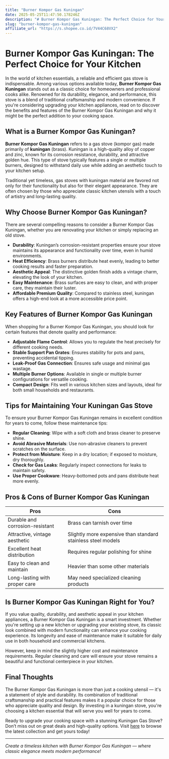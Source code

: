 ```yaml
---
title: "Burner Kompor Gas Kuningan"
date: 2025-05-25T11:47:50.178246Z
description: "# Burner Kompor Gas Kuningan: The Perfect Choice for Your Kitchen..."
slug: "burner-kompor-gas-kuningan"
affiliate_url: "https://s.shopee.co.id/7V44C68VX2"
---
```

# Burner Kompor Gas Kuningan: The Perfect Choice for Your Kitchen

In the world of kitchen essentials, a reliable and efficient gas stove is indispensable. Among various options available today, **Burner Kompor Gas Kuningan** stands out as a classic choice for homeowners and professional cooks alike. Renowned for its durability, elegance, and performance, this stove is a blend of traditional craftsmanship and modern convenience. If you're considering upgrading your kitchen appliances, read on to discover the benefits and features of the Burner Kompor Gas Kuningan and why it might be the perfect addition to your cooking space.

## What is a Burner Kompor Gas Kuningan?

**Burner Kompor Gas Kuningan** refers to a gas stove (kompor gas) made primarily of **kuningan** (brass). Kuningan is a high-quality alloy of copper and zinc, known for its corrosion resistance, durability, and attractive golden hue. This type of stove typically features a single or multiple burners, designed to withstand daily use while adding an aesthetic touch to your kitchen setup.

Traditional yet timeless, gas stoves with kuningan material are favored not only for their functionality but also for their elegant appearance. They are often chosen by those who appreciate classic kitchen utensils with a touch of artistry and long-lasting quality.

## Why Choose Burner Kompor Gas Kuningan?

There are several compelling reasons to consider a Burner Kompor Gas Kuningan, whether you are renovating your kitchen or simply replacing an old stove.

- **Durability**: Kuningan’s corrosion-resistant properties ensure your stove maintains its appearance and functionality over time, even in humid environments.
- **Heat Efficiency**: Brass burners distribute heat evenly, leading to better cooking results and faster preparation.
- **Aesthetic Appeal**: The distinctive golden finish adds a vintage charm, elevating the look of your kitchen.
- **Easy Maintenance**: Brass surfaces are easy to clean, and with proper care, they maintain their luster.
- **Affordable Premium Quality**: Compared to stainless steel, kuningan offers a high-end look at a more accessible price point.

## Key Features of Burner Kompor Gas Kuningan

When shopping for a Burner Kompor Gas Kuningan, you should look for certain features that denote quality and performance:

- **Adjustable Flame Control**: Allows you to regulate the heat precisely for different cooking needs.
- **Stable Support Pan Grates**: Ensures stability for pots and pans, preventing accidental tipping.
- **Leak-Proof Gas Connection**: Ensures safe usage and minimal gas wastage.
- **Multiple Burner Options**: Available in single or multiple burner configurations for versatile cooking.
- **Compact Design**: Fits well in various kitchen sizes and layouts, ideal for both small households and restaurants.

## Tips for Maintaining Your Kuningan Gas Stove

To ensure your Burner Kompor Gas Kuningan remains in excellent condition for years to come, follow these maintenance tips:

- **Regular Cleaning**: Wipe with a soft cloth and brass cleaner to preserve shine.
- **Avoid Abrasive Materials**: Use non-abrasive cleaners to prevent scratches on the surface.
- **Protect from Moisture**: Keep in a dry location; if exposed to moisture, dry thoroughly.
- **Check for Gas Leaks**: Regularly inspect connections for leaks to maintain safety.
- **Use Proper Cookware**: Heavy-bottomed pots and pans distribute heat more evenly.

## Pros & Cons of Burner Kompor Gas Kuningan

| Pros                                            | Cons                                       |
|-------------------------------------------------|--------------------------------------------|
| Durable and corrosion-resistant               | Brass can tarnish over time              |
| Attractive, vintage aesthetic                  | Slightly more expensive than standard stainless steel models |
| Excellent heat distribution                     | Requires regular polishing for shine   |
| Easy to clean and maintain                     | Heavier than some other materials       |
| Long-lasting with proper care                 | May need specialized cleaning products |

## Is Burner Kompor Gas Kuningan Right for You?

If you value quality, durability, and aesthetic appeal in your kitchen appliances, a Burner Kompor Gas Kuningan is a smart investment. Whether you're setting up a new kitchen or upgrading your existing stove, its classic look combined with modern functionality can enhance your cooking experience. Its longevity and ease of maintenance make it suitable for daily use in both household and commercial kitchens.

However, keep in mind the slightly higher cost and maintenance requirements. Regular cleaning and care will ensure your stove remains a beautiful and functional centerpiece in your kitchen.

## Final Thoughts

The Burner Kompor Gas Kuningan is more than just a cooking utensil — it's a statement of style and durability. Its combination of traditional craftsmanship and practical features makes it a popular choice for those who appreciate quality and design. By investing in a kuningan stove, you're choosing a kitchen essential that will serve you well for years to come.

Ready to upgrade your cooking space with a stunning Kuningan Gas Stove? Don’t miss out on great deals and high-quality options. Visit [here](https://s.shopee.co.id/7V44C68VX2) to browse the latest collection and get yours today!

---

*Create a timeless kitchen with Burner Kompor Gas Kuningan — where classic elegance meets modern performance!*